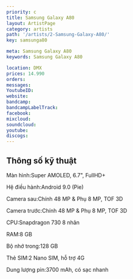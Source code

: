 ```yaml
---
priority: c
title: Samsung Galaxy A80
layout: ArtistPage
category: artists
path: '/artists/2-Samsung-Galaxy-A80/'
key: samsunga80

meta: Samsung Galaxy A80
keywords: Samsung Galaxy A80

location: DMX
prices: 14.990
orders: 
messages: 
YoutubeID: 
website: 
bandcamp: 
bandcampLabelTrack: 
facebook: 
mixcloud: 
soundcloud: 
youtube: 
discogs: 
---
```

## Thông số kỹ thuật

Màn hình:Super AMOLED, 6.7", FullHD+

Hệ điều hành:Android 9.0 (Pie)

Camera sau:Chính 48 MP & Phụ 8 MP, TOF 3D

Camera trước:Chính 48 MP & Phụ 8 MP, TOF 3D

CPU:Snapdragon 730 8 nhân

RAM:8 GB

Bộ nhớ trong:128 GB

Thẻ SIM:2 Nano SIM, hỗ trợ 4G

Dung lượng pin:3700 mAh, có sạc nhanh